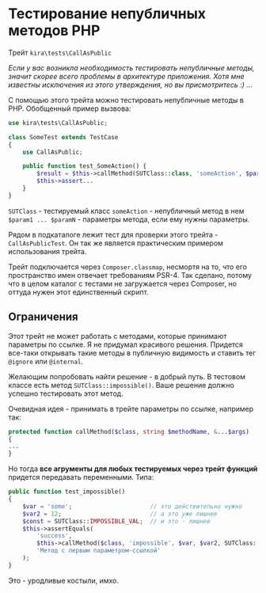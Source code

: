 # Тестирование непубличных методов PHP

Трейт `kira\tests\CallAsPublic`

*Если у вас возникла необходимость тестировать непубличные методы, значит скорее всего проблемы в архитектуре приложения. Хотя мне известны исключения из этого утверждения, но вы присмотритесь :) ...*

С помощью этого трейта можно тестировать непубличные методы в PHP. Обобщенный пример вызвова:

```php
use kira\tests\CallAsPublic;

class SomeTest extends TestCase
{
    use CallAsPublic;

    public function test_SomeAction() {
        $result = $this->callMethod(SUTClass::class, 'someAction', $param1, $param2 ... $paramN);
        $this->assert...
    }
}
```

`SUTClass` - тестируемый класс
`someAction` - непубличный метод в нем
`$param1 ... $paramN` - параметры метода, если ему нужны параметры.

Рядом в подкаталоге лежит тест для проверки этого трейта - `CallAsPublicTest`. Он так же является практическим примером использования трейта.

Трейт подключается через `Composer.classmap`, несмортя на то, что его пространство имен отвечает требованиям PSR-4. Так сделано, потому что в целом каталог с тестами не загружается через Composer, но оттуда нужен этот единственный скрипт.

## Ограничения

Этот трейт не может работать с методами, которые принимают параметры по ссылке. Я не придумал красивого решения. Придется все-таки открывать такие методы в публичную видимость и ставить тег `@ignore` или `@internal`.

Желающим попробовать найти решение - в добрый путь. В тестовом классе есть метод `SUTClass::impossible()`. Ваше решение должно успешно тестировать этот метод.

Очевидная идея - принимать в трейте параметры по ссылке, например так:

```PHP
protected function callMethod($class, string $methodName, &...$args)
{
...
}
```

Но тогда **все агрументы для любых тестируемых через трейт функций** придется передавать переменными. Типа:

```PHP
public function test_impossible()
{
    $var = 'some';                      // это действительно нужно
    $var2 = 12;                         // а это уже лишнее
    $const = SUTClass::IMPOSSIBLE_VAL;  // и это - лишнее
    $this->assertEquals(
        'success',
        $this->callMethod($class, 'impossible', $var, $var2, SUTClass::IMPOSSIBLE_VAL),
        'Метод с первым параметром-ссылкой'
    );
}
```

Это - уродливые костыли, имхо.
